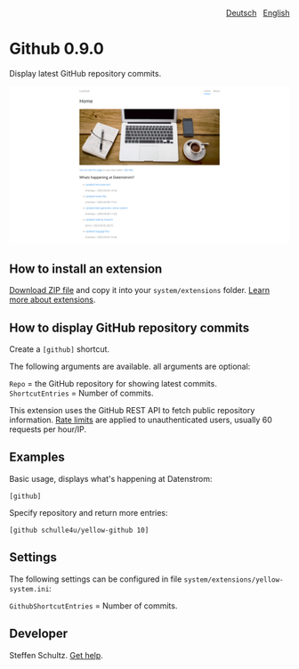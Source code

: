 <p align="right"><a href="README-de.md">Deutsch</a> &nbsp; <a href="README.md">English</a></p>

# Github 0.9.0

Display latest GitHub repository commits.

<p align="center"><img src="SCREENSHOT.png" alt="Screenshot"></p>

## How to install an extension

[Download ZIP file](https://github.com/schulle4u/yellow-github/archive/refs/heads/main.zip) and copy it into your `system/extensions` folder. [Learn more about extensions](https://github.com/annaesvensson/yellow-update).

## How to display GitHub repository commits

Create a `[github]` shortcut. 

The following arguments are available. all arguments are optional: 

`Repo` = the GitHub repository for showing latest commits.  
`ShortcutEntries` = Number of commits.  

This extension uses the GitHub REST API to fetch public repository information. [Rate limits](https://docs.github.com/en/rest/using-the-rest-api/rate-limits-for-the-rest-api?apiVersion=2022-11-28#primary-rate-limit-for-unauthenticated-users) are applied to unauthenticated users, usually 60 requests per hour/IP. 

## Examples

Basic usage, displays what's happening at Datenstrom: 

    [github]
    
Specify repository and return more entries: 

    [github schulle4u/yellow-github 10]

## Settings

The following settings can be configured in file `system/extensions/yellow-system.ini`: 

`GithubShortcutEntries` = Number of commits.  

## Developer

Steffen Schultz. [Get help](https://datenstrom.se/yellow/help/).
